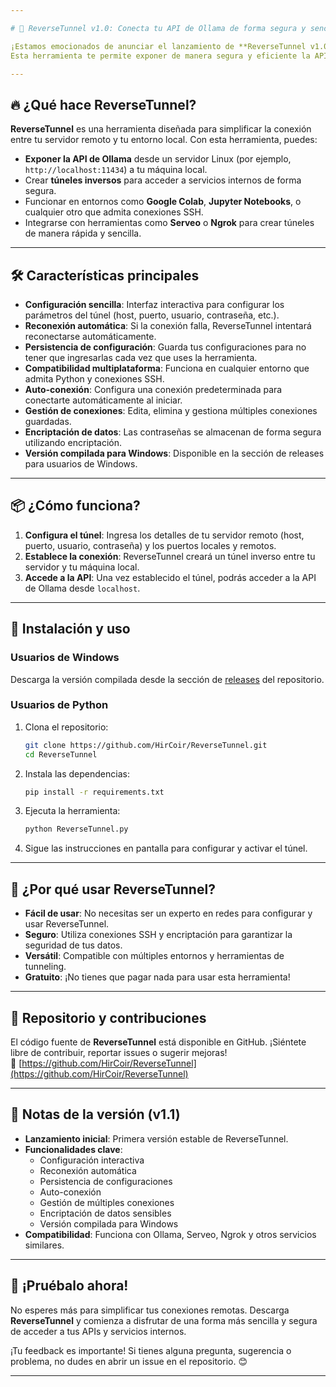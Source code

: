 ```yaml
---

# 🚀 ReverseTunnel v1.0: Conecta tu API de Ollama de forma segura y sencilla

¡Estamos emocionados de anunciar el lanzamiento de **ReverseTunnel v1.0**! 🎉  
Esta herramienta te permite exponer de manera segura y eficiente la API de **Ollama** desde un servidor remoto (Linux) a tu máquina local, o incluso a entornos Jupyter que admitan conexiones SSH. ¡Y lo mejor de todo? ¡Es completamente **gratis**! 🆓

---
```


## 🔥 ¿Qué hace ReverseTunnel?

**ReverseTunnel** es una herramienta diseñada para simplificar la conexión entre tu servidor remoto y tu entorno local. Con esta herramienta, puedes:

- **Exponer la API de Ollama** desde un servidor Linux (por ejemplo, `http://localhost:11434`) a tu máquina local.
- Crear **túneles inversos** para acceder a servicios internos de forma segura.
- Funcionar en entornos como **Google Colab**, **Jupyter Notebooks**, o cualquier otro que admita conexiones SSH.
- Integrarse con herramientas como **Serveo** o **Ngrok** para crear túneles de manera rápida y sencilla.

---

## 🛠️ Características principales

- **Configuración sencilla**: Interfaz interactiva para configurar los parámetros del túnel (host, puerto, usuario, contraseña, etc.).
- **Reconexión automática**: Si la conexión falla, ReverseTunnel intentará reconectarse automáticamente.
- **Persistencia de configuración**: Guarda tus configuraciones para no tener que ingresarlas cada vez que uses la herramienta.
- **Compatibilidad multiplataforma**: Funciona en cualquier entorno que admita Python y conexiones SSH.
- **Auto-conexión**: Configura una conexión predeterminada para conectarte automáticamente al iniciar.
- **Gestión de conexiones**: Edita, elimina y gestiona múltiples conexiones guardadas.
- **Encriptación de datos**: Las contraseñas se almacenan de forma segura utilizando encriptación.
- **Versión compilada para Windows**: Disponible en la sección de releases para usuarios de Windows.

---

## 📦 ¿Cómo funciona?

1. **Configura el túnel**: Ingresa los detalles de tu servidor remoto (host, puerto, usuario, contraseña) y los puertos locales y remotos.
2. **Establece la conexión**: ReverseTunnel creará un túnel inverso entre tu servidor y tu máquina local.
3. **Accede a la API**: Una vez establecido el túnel, podrás acceder a la API de Ollama desde `localhost`.

---

## 🚀 Instalación y uso

### Usuarios de Windows
Descarga la versión compilada desde la sección de [releases](https://github.com/HirCoir/ReverseTunnel/releases) del repositorio.

### Usuarios de Python
1. Clona el repositorio:
   ```bash
   git clone https://github.com/HirCoir/ReverseTunnel.git
   cd ReverseTunnel
   ```

2. Instala las dependencias:
   ```bash
   pip install -r requirements.txt
   ```

3. Ejecuta la herramienta:
   ```bash
   python ReverseTunnel.py
   ```

4. Sigue las instrucciones en pantalla para configurar y activar el túnel.

---

## 🌟 ¿Por qué usar ReverseTunnel?

- **Fácil de usar**: No necesitas ser un experto en redes para configurar y usar ReverseTunnel.
- **Seguro**: Utiliza conexiones SSH y encriptación para garantizar la seguridad de tus datos.
- **Versátil**: Compatible con múltiples entornos y herramientas de tunneling.
- **Gratuito**: ¡No tienes que pagar nada para usar esta herramienta!

---

## 📂 Repositorio y contribuciones

El código fuente de **ReverseTunnel** está disponible en GitHub. ¡Siéntete libre de contribuir, reportar issues o sugerir mejoras!  
🔗 [https://github.com/HirCoir/ReverseTunnel](https://github.com/HirCoir/ReverseTunnel)

---

## 📜 Notas de la versión (v1.1)

- **Lanzamiento inicial**: Primera versión estable de ReverseTunnel.
- **Funcionalidades clave**: 
  - Configuración interactiva
  - Reconexión automática
  - Persistencia de configuraciones
  - Auto-conexión
  - Gestión de múltiples conexiones
  - Encriptación de datos sensibles
  - Versión compilada para Windows
- **Compatibilidad**: Funciona con Ollama, Serveo, Ngrok y otros servicios similares.

---

## 📢 ¡Pruébalo ahora!

No esperes más para simplificar tus conexiones remotas. Descarga **ReverseTunnel** y comienza a disfrutar de una forma más sencilla y segura de acceder a tus APIs y servicios internos.

¡Tu feedback es importante! Si tienes alguna pregunta, sugerencia o problema, no dudes en abrir un issue en el repositorio. 😊

---
